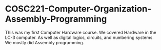 # COSC221-Computer-Organization-Assembly-Programming
This was my first Computer Hardware course. We covered Hardware in the LC-3 computer. As well as digital logics, circuits, and numbering systems.
We mostly did Assembly programming.
